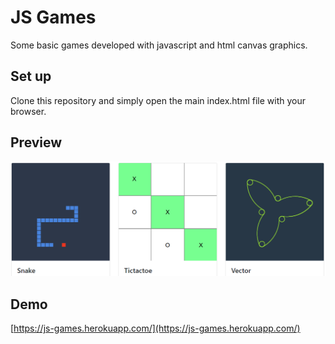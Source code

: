# JS Games
Some basic games developed with javascript and html canvas graphics.

## Set up
Clone this repository and simply open the main index.html file with your browser. 

## Preview
![alt text](https://github.com/jlpalaciosb/js-games/blob/master/screenshot.png?raw=true)

## Demo
[https://js-games.herokuapp.com/](https://js-games.herokuapp.com/)
